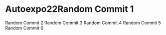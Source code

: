 # Autoexpo22Random Commit 1
Random Commit 2
Random Commit 3
Random Commit 4
Random Commit 5
Random Commit 6
